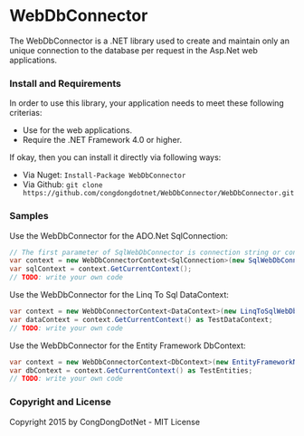 # WebDbConnector
The WebDbConnector is a .NET library used to create and maintain only an unique connection to the database per request in the Asp.Net web applications.

### Install and Requirements
In order to use this library, your application needs to meet these following criterias:
* Use for the web applications.
* Require the .NET Framework 4.0 or higher.

If okay, then you can install it directly via following ways:
* Via Nuget: ``` Install-Package WebDbConnector ```
* Via Github: ``` git clone https://github.com/congdongdotnet/WebDbConnector/WebDbConnector.git ```

### Samples
Use the WebDbConnector for the ADO.Net SqlConnection:
```c#
// The first parameter of SqlWebDbConnector is connection string or connection string name(in Web.config)
var context = new WebDbConnectorContext<SqlConnection>(new SqlWebDbConnector("Test", true));
var sqlContext = context.GetCurrentContext();
// TODO: write your own code
```
Use the WebDbConnector for the Linq To Sql DataContext:
```c#
var context = new WebDbConnectorContext<DataContext>(new LinqToSqlWebDbConnector(new TestDataContext()));
var dataContext = context.GetCurrentContext() as TestDataContext;
// TODO: write your own code
```
Use the WebDbConnector for the Entity Framework DbContext:
```c#
var context = new WebDbConnectorContext<DbContext>(new EntityFrameworkNewWebDbConnector(new TestEntities()));
var dbContext = context.GetCurrentContext() as TestEntities;
// TODO: write your own code
```

### Copyright and License
Copyright 2015 by CongDongDotNet - MIT License
